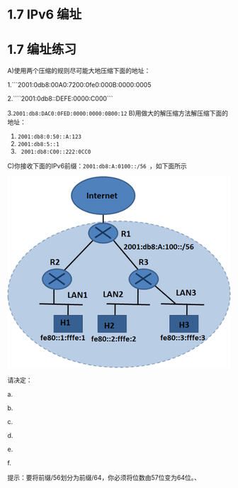 # 1.7 IPv6 编址
# 1.7 编址练习

A)使用两个压缩的规则尽可能大地压缩下面的地址：

1.```2001:0db8:00A0:7200:0fe0:000B:0000:0005

2.````2001:0db8::DEFE:0000:C000```

3.```2001:db8:DAC0:0FED:0000:0000:0B00:12```
B)用做大的解压缩方法解压缩下面的地址：

1. ```2001:db8:0:50::A:123```
2. ```2001:db8:5::1```
3. ``` 2001:db8:C00::222:0CC0```

C)你接收下面的IPv6前缀：```2001:db8:A:0100::/56 ```，如下面所示

<center><img src="images/iot_in_five_days/1/image008.png" /></center>

请决定：

a.

b.

c.

d.

e.

f.

提示：要将前缀/56划分为前缀/64，你必须将位数由57位变为64位。、

